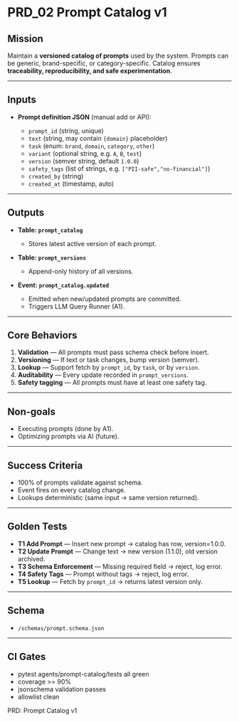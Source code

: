 # PRD_02 Prompt Catalog v1

## Mission

Maintain a **versioned catalog of prompts** used by the system.
Prompts can be generic, brand-specific, or category-specific.
Catalog ensures **traceability, reproducibility, and safe experimentation**.

---

## Inputs

* **Prompt definition JSON** (manual add or API):

  * `prompt_id` (string, unique)
  * `text` (string, may contain `{domain}` placeholder)
  * `task` (enum: `brand`, `domain`, `category`, `other`)
  * `variant` (optional string, e.g. `A`, `B`, `test`)
  * `version` (semver string, default `1.0.0`)
  * `safety_tags` (list of strings, e.g. `["PII-safe","no-financial"]`)
  * `created_by` (string)
  * `created_at` (timestamp, auto)

---

## Outputs

* **Table: `prompt_catalog`**

  * Stores latest active version of each prompt.
* **Table: `prompt_versions`**

  * Append-only history of all versions.
* **Event: `prompt_catalog.updated`**

  * Emitted when new/updated prompts are committed.
  * Triggers LLM Query Runner (A1).

---

## Core Behaviors

1. **Validation** — All prompts must pass schema check before insert.
2. **Versioning** — If text or task changes, bump version (semver).
3. **Lookup** — Support fetch by `prompt_id`, by `task`, or by `version`.
4. **Auditability** — Every update recorded in `prompt_versions`.
5. **Safety tagging** — All prompts must have at least one safety tag.

---

## Non-goals

* Executing prompts (done by A1).
* Optimizing prompts via AI (future).

---

## Success Criteria

* 100% of prompts validate against schema.
* Event fires on every catalog change.
* Lookups deterministic (same input → same version returned).

---

## Golden Tests

* **T1 Add Prompt** — Insert new prompt → catalog has row, version=1.0.0.
* **T2 Update Prompt** — Change text → new version (1.1.0), old version archived.
* **T3 Schema Enforcement** — Missing required field → reject, log error.
* **T4 Safety Tags** — Prompt without tags → reject, log error.
* **T5 Lookup** — Fetch by `prompt_id` → returns latest version only.

---

## Schema

* `/schemas/prompt.schema.json`

---

## CI Gates

* pytest agents/prompt-catalog/tests all green
* coverage >= 90%
* jsonschema validation passes
* allowlist clean

PRD: Prompt Catalog v1